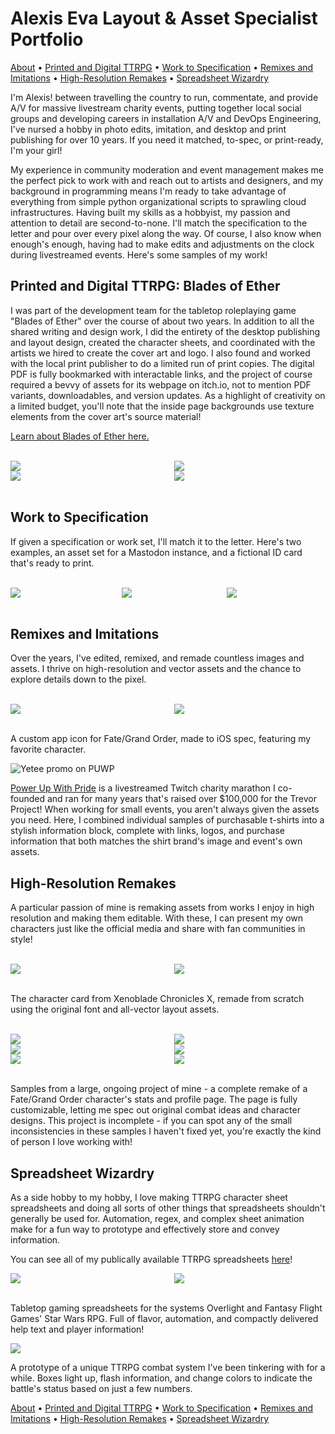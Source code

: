 # Alexis Eva Layout & Asset Specialist Portfolio

[About](#alexis-eva-layout--asset-apecialist-portfolio) • [Printed and Digital TTRPG](#printed-and-digital-ttrpg-blades-of-ether) • [Work to Specification](#work-to-specification) • [Remixes and Imitations](#remixes-and-imitations) • [High-Resolution Remakes](#high-resolution-remakes) • [Spreadsheet Wizardry](#spreadsheet-wizardry)

I'm Alexis! between travelling the country to run, commentate, and provide A/V for massive livestream charity events, putting together local social groups and developing careers in installation A/V and DevOps Engineering, I've nursed a hobby in photo edits, imitation, and desktop and print publishing for over 10 years. If you need it matched, to-spec, or print-ready, I'm your girl!

My experience in community moderation and event management makes me the perfect pick to work with and reach out to artists and designers, and my background in programming means I'm ready to take advantage of everything from simple python organizational scripts to sprawling cloud infrastructures. Having built my skills as a hobbyist, my passion and attention to detail are second-to-none. I'll match the specification to the letter and pour over every pixel along the way. Of course, I also know when enough's enough, having had to make edits and adjustments on the clock during livestreamed events. Here's some samples of my work!

## Printed and Digital TTRPG: Blades of Ether

I was part of the development team for the tabletop roleplaying game "Blades of Ether" over the course of about two years. In addition to all the shared writing and design work, I did the entirety of the desktop publishing and layout design, created the character sheets, and coordinated with the artists we hired to create the cover art and logo. I also found and worked with the local print publisher to do a limited run of print copies. The digital PDF is fully bookmarked with interactable links, and the project of course required a bevvy of assets for its webpage on itch.io, not to mention PDF variants, downloadables, and version updates. As a highlight of creativity on a limited budget, you'll note that the inside page backgrounds use texture elements from the cover art's source material!

[Learn about Blades of Ether here.](https://witchs-hex.itch.io/blades-of-ether)

<br>
<div style="display:flex">
    <div style="flex:1;padding-right:10px;">
        <img src="images/bladesofether/chapter%20sample.jpg"/>
    </div>
    <div style="flex:1;padding-left:10px;">
        <img src="images/bladesofether/printbooks.jpg"/>
    </div>
</div>

<div style="display:flex">
    <div style="flex:1;padding-right:10px;">
        <img src="images/bladesofether/character%20sheet.jpg" loading="lazy"/>
    </div>
    <div style="flex:1;padding-left:10px;">
        <img src="images/bladesofether/printbooks_inside.jpg" loading="lazy"/>
    </div>
</div>
<br>

## Work to Specification

If given a specification or work set, I'll match it to the letter. Here's two examples, an asset set for a Mastodon instance, and a fictional ID card that's ready to print.

<br>
<div style="display:flex">
    <div style="flex:1;padding-right:10px;">
        <img src="images/spec/pukmastodon.png" loading="lazy"/>
    </div>
    <div style="flex:1;padding-left:10px;">
        <img src="images/spec/volumniaid.png" loading="lazy"/>
    </div>
    <div style="flex:1;padding-left:10px;">
        <img src="images/spec/volumniaid_back.png" loading="lazy"/>
    </div>
</div>
<br>

## Remixes and Imitations

Over the years, I've edited, remixed, and remade countless images and assets. I thrive on high-resolution and vector assets and the chance to explore details down to the pixel.

<br>
<div style="display:flex">
    <div style="flex:1;padding-right:10px;">
        <img src="images/remixes/reference_fgoapplogo.jpg" loading="lazy"/>
    </div>
    <div style="flex:1;padding-left:10px;">
        <img src="images/remixes/fgoicon.png" loading="lazy"/>
    </div>
</div>
<br>

A custom app icon for Fate/Grand Order, made to iOS spec, featuring my favorite character.

![](images/remixes/yeteepromopuwp.png "Yetee promo on PUWP")

[Power Up With Pride](https://powerupwithpride.org) is a livestreamed Twitch charity marathon I co-founded and ran for many years that's raised over $100,000 for the Trevor Project! When working for small events, you aren't always given the assets you need. Here, I combined individual samples of purchasable t-shirts into a stylish information block, complete with links, logos, and purchase information that both matches the shirt brand's image and event's own assets.

## High-Resolution Remakes

A particular passion of mine is remaking assets from works I enjoy in high resolution and making them editable. With these, I can present my own characters just like the official media and share with fan communities in style!

<br>
<div style="display:flex">
    <div style="flex:1;padding-right:10px;">
        <img src="images/remakes/reference_xcxcard.png" loading="lazy"/>
    </div>
    <div style="flex:1;padding-left:10px;">
        <img src="images/remakes/xcxcard.png" loading="lazy"/>
    </div>
</div>
<br>

The character card from Xenoblade Chronicles X, remade from scratch using the original font and all-vector layout assets.

<br>
<div style="display:flex">
    <div style="flex:1;padding-right:10px;">
        <img src="images/remakes/reference_skills.png" loading="lazy"/>
    </div>
    <div style="flex:1;padding-left:10px;">
        <img src="images/remakes/skills.png" loading="lazy"/>
    </div>
</div>

<div style="display:flex">
    <div style="flex:1;padding-right:10px;">
        <img src="images/remakes/reference_commandcards.png" loading="lazy"/>
    </div>
    <div style="flex:1;padding-left:10px;">
        <img src="images/remakes/commandcards.png" loading="lazy"/>
    </div>
</div>

<div style="display:flex">
    <div style="flex:1;padding-right:10px;">
        <img src="images/remakes/reference_params.png" loading="lazy"/>
    </div>
    <div style="flex:1;padding-left:10px;">
        <img src="images/remakes/params.png" loading="lazy"/>
    </div>
</div>
<br>

Samples from a large, ongoing project of mine - a complete remake of a Fate/Grand Order character's stats and profile page. The page is fully customizable, letting me spec out original combat ideas and character designs. This project is incomplete - if you can spot any of the small inconsistencies in these samples I haven't fixed yet, you're exactly the kind of person I love working with!

## Spreadsheet Wizardry

As a side hobby to my hobby, I love making TTRPG character sheet spreadsheets and doing all sorts of other things that spreadsheets shouldn't generally be used for. Automation, regex, and complex sheet animation make for a fun way to prototype and effectively store and convey information.

You can see all of my publically available TTRPG spreadsheets [here](https://gears.link/ttrpg)!

<div style="display:flex">
    <div style="flex:1;padding-right:10px;">
        <img src="images/sheets/overlight.png" loading="lazy"/>
    </div>
    <div style="flex:1;padding-left:10px;">
        <img src="images/sheets/ffgsw.png" loading="lazy"/>
    </div>
</div>
<br>

Tabletop gaming spreadsheets for the systems Overlight and Fantasy Flight Games' Star Wars RPG. Full of flavor, automation, and compactly delivered help text and player information!

![](/images/sheets/tension.png)

A prototype of a unique TTRPG combat system I've been tinkering with for a while. Boxes light up, flash information, and change colors to indicate the battle's status based on just a few numbers.

[About](#alexis-eva-layout--asset-apecialist-portfolio) • [Printed and Digital TTRPG](#printed-and-digital-ttrpg-blades-of-ether) • [Work to Specification](#work-to-specification) • [Remixes and Imitations](#remixes-and-imitations) • [High-Resolution Remakes](#high-resolution-remakes) • [Spreadsheet Wizardry](#spreadsheet-wizardry)
